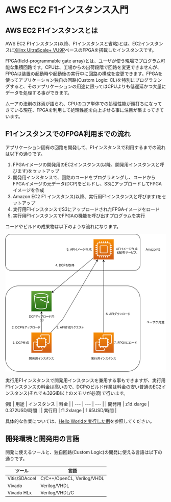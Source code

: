 # AWS EC2 F1インスタンス入門

## AWS EC2 F1インスタンスとは

AWS EC2 F1インスタンス(以降、F1インスタンスと省略)とは、EC2インスタンスに[Xilinx UltraScale+ VU9P](https://japan.xilinx.com/products/silicon-devices/fpga/virtex-ultrascale-plus-vu19p.html)ベースのFPGAを搭載したインスタンスです。

FPGA(field-programmable gate array)とは、ユーザが使う現場でプログラム可能な集積回路です。CPUは、工場からの出荷段階で回路を変更できませんが、FPGAは装置の起動時や起動後の実行中に回路の構成を変更できます。FPGAを使ってアプリケーション独自の回路(Custom Logic: CL)を特別にプログラミングすると、そのアプリケーションの用途に限ってはCPUよりも低遅延かつ大量にデータを処理する事ができます。

ムーアの法則の終焉が語られ、CPUのコア単体での処理性能が頭打ちになってきている現在、FPGAを利用して処理性能を向上させる事に注目が集まってきています。

## F1インスタンスでのFPGA利用までの流れ

アプリケーション固有の回路を開発して、F1インスタンスで利用するまでの流れは以下の通りです。

1. FPGAイメージの開発用のEC2インスタンス(以降、開発用インスタンスと呼びます)をセットアップ
2. 開発用インスタンスで、回路のコードをプログラミングし、コードからFPGAイメージの元データ(DCP)をビルドし、S3にアップロードしてFPGAイメージを作成
3. Amazon EC2 F1 インスタンス(以降、実行用F1インスタンスと呼びます)をセットアップ
4. 実行用F1インスタンスでS3にアップロードされたFPGAイメージをロード
5. 実行用F1インスタンスでFPGAの機能を呼び出すプログラムを実行

コードやビルドの成果物は以下のような流れになります。

<img src="./images/F1DevFlow.png" />

実行用F1インスタンスで開発用インスタンスを兼用する事もできますが、実行用F1インスタンスの料金は高いので、DCPのビルド作業は料金の安い普通のEC2インスタンス(それでも32GiB以上のメモリが必須)で行います。

例)
| 用途 | インスタンス | 料金 |
| --- | --- | --- |
| 開発用 | z1d.xlarge | 0.372USD/時間 |
| 実行用 | f1.2xlarge | 1.65USD/時間 |

具体的な作業については、[Hello Worldを実行した例](./index.html)を参照してください。

## 開発環境と開発用の言語

開発に使えるツールと、独自回路(Custom Logic)の開発に使える言語は以下の通りです。

| ツール | 言語 |
| --- | --- |
| Vitis/SDAccel | C/C++/OpenCL, Verilog/VHDL |
| Vivado | Verilog/VHDL |
| Vivado HLx | Verilog/VHDL/C |
